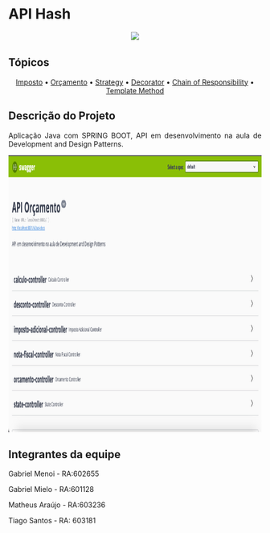 # API Hash
<div align="center">


<p align="center">
   <img src="http://img.shields.io/static/v1?label=STATUS&message=EM%20DESENVOLVIMENTO&color=RED&style=for-the-badge" />
</p>
</div>

## Tópicos

<div align="center">
  <a href="#Descrição do Projeto">Imposto</a> •
  <a href="#tecnicas-e-tecnologias-utilizadas">Orçamento</a> •
  <a href="#tecnicas-e-tecnologias-utilizadas">Strategy</a> •
  <a href="#tecnicas-e-tecnologias-utilizadas">Decorator</a> •
  <a href="#tecnicas-e-tecnologias-utilizadas">Chain of Responsibility</a> 
  <a href="#tecnicas-e-tecnologias-utilizadas"></a> •
  <a href="#tecnicas-e-tecnologias-utilizadas">Template Method</a> 
</div>

## Descrição do Projeto

<p align="justify">Aplicação Java com SPRING BOOT, API em desenvolvimento na aula de Development and Design Patterns.</p>

<div align="center" class="row">
<img src="readme/img.png" width="900" height="550"/>
</div>

## Integrantes da equipe
<p align="justify">Gabriel Menoi - RA:602655</p>
<p align="justify">Gabriel Mielo - RA:601128</p>
<p align="justify">Matheus Araújo - RA:603236</p>
<p align="justify">Tiago Santos  -  RA: 603181</p>


[//]: # (## Técnicas e tecnologias utilizadas)

[//]: # ()
[//]: # (### Técnicas)

[//]: # ()
[//]: # (- `Arquitetura`: Este projeto seguirá o padrão de arquitetura MVVM &#40;Model, View e View-Model&#41;)

[//]: # ()
[//]: # (### Tecnologias)

[//]: # ()
[//]: # (- [Padrão de icones - Widgets Cupertino]&#40;https://pub.dev/packages/cupertino_icons&#41;)

[//]: # (- [Utilizar fontes do Google]&#40;https://pub.dev/packages/google_fonts&#41;)

[//]: # (- [Internacionalização e Localização de Texto]&#40;https://pub.dev/packages/intl&#41;)

[//]: # (- [Formatação de textos para uma mascara determinada]&#40;https://pub.dev/packages/mask_text_input_formatter&#41;)

[//]: # ()
[//]: # (## Abrir e rodar)

[//]: # ()
[//]: # (**Para executar este projeto você precisa:**)

[//]: # ()
[//]: # (- Ter o [Flutter]&#40;https://flutter.dev/docs/get-started/install&#41; instalado na sua máquina)

[//]: # (- Ter algum editor de códigos ou IDE como o [Android Studio]&#40;https://developer.android.com/studio&#41;.)

[//]: # ()
[//]: # (Caso opte por IDEs como as duas sugeridas acima, o processo de execução do aplicativo funcionará)

[//]: # (através de um botão de play na parte superior que ambas dispõem. Caso escolha rodar o projeto via)

[//]: # (linha de comandos, utilize o comando `flutter run`. Lembre-se de antes de executar o comando de)

[//]: # (navegar até a pasta do projeto e baixar suas dependências. Para baixar as dependências do projeto)

[//]: # (você pode abrir o arquivo `pubspec.yaml` localizado na raiz do projeto e clicar no botão `Pub get`)

[//]: # (na parte superior da IDE, para baixar as dependências via linha de comandos, digite o)

[//]: # (comando `flutter pub get`.)

[//]: # ()
[//]: # (## Acesso ao projeto)

[//]: # ()
[//]: # (O acesso ao projeto está separado da seguinte forma:)

[//]: # ()
[//]: # (lib)

[//]: # (├───l10n)

[//]: # (├───pages)

[//]: # (│   ├───login)

[//]: # (│   ├───register)

[//]: # (│   │   ├───pages)

[//]: # (│   │   └───validations)

[//]: # (│   └───splash)

[//]: # (├───shared)

[//]: # (│   ├───images)

[//]: # (│   ├───routes)

[//]: # (│   ├───styles)

[//]: # (│   └───validations)

[//]: # (└───widgets)

[//]: # ()
[//]: # (### Ajustes e melhorias)

[//]: # ()
[//]: # (O projeto ainda está em desenvolvimento, as tarefas finalizadas estão marcadas e, nas)

[//]: # (próximas atualizações, serão cumpridas outras tarefas pendentes:)

[//]: # ()
[//]: # (- [x] Tela de Splash;)

[//]: # (- [x] Tela de Login;)

[//]: # (- [x] Login integração com API;)

[//]: # (- [x] Telas de "Esqueci minha senha";)

[//]: # (- [x] Desenvolvimento de Fluxo/Telas de Cadastro;)

[//]: # (- [x] Cadastro Integrado com API;)

[//]: # ()
[//]: # (- [ ] Home Page;)

[//]: # (    - [x] Categorias;)

[//]: # (    - [ ] Favoritos;)

[//]: # (    - [ ] Detalhes de Serviços;)

[//]: # (    - [ ] Agendamento;)

[//]: # (    - [ ] Carrinho de compras;)

[//]: # (    - [ ] Checkout.)

[//]: # ()
[//]: # (- [x] Perfil;)

[//]: # (    - [x] Meus Pedidos;)

[//]: # (    - [x] Meus cartões;)

[//]: # (    - [x] Sobre o App;)

[//]: # (        - [x] Termos de Uso;)

[//]: # (        - [x] Políticas de Privacidade.)

[//]: # ()
[//]: # (## Licença)

[//]: # ()
[//]: # (Esse projeto está sob licença de [Persys]&#40;https://persys.com.br/desenvolvimento/&#41;.)

[//]: # ()
[//]: # ([Voltar ao topo]&#40;#homedoctor_mcommerce&#41;<br>)
